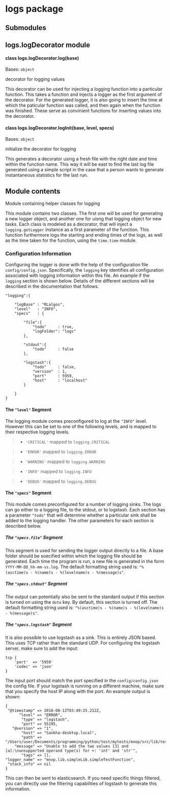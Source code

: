 # logs package

## Submodules

## logs.logDecorator module


#### class logs.logDecorator.log(base)
Bases: `object`

decorator for logging values

This decorator can be used for injecting a
logging function into a particular function.
This takes a function and injects a logger
as the first argument of the decorator. For
the generated logger, it is also going to
insert the time at which the paticular function
was called, and then again when the function was
finished. These serve as convinient functions for
inserting values into the decorator.


#### class logs.logDecorator.logInit(base, level, specs)
Bases: `object`

initialize the decorator for logging

This generates a decorator using a fresh file with the right
date and time within the function name. This way it will be
east to find the last log file generated using a simple script
in the case that a person wants to generate instantaneous
statistics for the last run.

## Module contents

Module containing helper classes for logging

This module contains two classes. The first one  will be used for
generating a new logger object, and another one for uisng that logging
object for new tasks. Each class is modeled as a decorator, that will
inject a `logging.getLogger` instance as a first parameter of the
function. This function furthermore logs the starting and ending times
of the logs, as well as the time taken for the function, using the
`time.time` module.

### Configuration Information

Configuring the logger is done with the help of the configuration file
`config/config.json`. Specifically, the `logging` key identifies all
configuration associated with logging information within this file. An
example if the `logging` section is shown below. Details of the different
sections will be described in the documentation that follows.

```
"logging":{

    "logBase" : "RLalgos",
    "level"   : "INFO",
    "specs"   : {

        "file":{
            "todo"     : true,
            "logFolder": "logs"
        },

        "stdout":{
            "todo"     : false
        },

        "logstash":{
            "todo"     : false,
            "version"  : 1,
            "port"     : 5959,
            "host"     : "localhost"
        }

    }
}
```

#### The `"level"` Segment

The logging module comes preconfigured to log at the `"INFO"` level.
However this can be set to one of the following levels, and is mapped
to their respective logging levels.

> * `'CRITICAL'` mapped to `logging.CRITICAL`

> * `'ERROR'`    mapped to `logging.ERROR`

> * `'WARNING'`  mapped to `logging.WARNING`

> * `'INFO'`     mapped to `logging.INFO`

> * `'DEBUG'`    mapped to `logging.DEBUG`

#### The `"specs"` Segment

This module comes preconfigured for a number of logging sinks. The logs can go
either to a logging file, to the stdout, or to logstash. Each section has a
parameter `"todo"` that will determine whether a particular sink shall be
added to the logging handler. The other parameters for each section is described
below.

##### The `"specs.file"` Segment

This segment is used for sending the logger output directly to a file. A base folder
should be soecified within which the logging file should be generated. Each time the
program is run, a new file is generated in the form `YYYY-MM-DD_hh-mm-ss.log`. The
default formatting string used is:
`"%(asctime)s - %(name)s - %(levelname)s - %(message)s"`.

##### The `"specs.stdout"` Segment

The output can potentially also be sent to the standard output if this section is turned
on using the `doto` key. By default, this section is turned off. The default formatting
string used is:
`"%(asctime)s - %(name)s - %(levelname)s - %(message)s"`.

##### The `"specs.logstash"` Segment

It is also possible to use logstash as a sink. This is entirely JSON based. This uses TCP
rather than the standard UDP. For configuring the logstash server, make sure to add the
input:

```
tcp {
    'port'  => '5959'
    'codec' => 'json'
}
```

The input port should match the port specified in the `config/config.json` the config file.
If your logstash is running on a different machine, make sure that you specify the host IP
along with the port. An example output is shown:

```
{
 "@timestamp" => 2018-08-12T03:49:25.212Z,
      "level" => "ERROR",
       "type" => "logstash",
       "port" => 55195,
   "@version" => "1",
       "host" => "Sankha-desktop.local",
       "path" => "/Users/user/Documents/programming/python/test/mytests/mnop/src/lib/testLib/simpleLib.py",
    "message" => "Unable to add the two values [3] and [a]:\nunsupported operand type(s) for +: 'int' and 'str'",
       "tags" => [],
"logger_name" => "mnop.lib.simpleLib.simpleTestFunction",
 "stack_info" => nil
}
```

This can then be sent to elasticsearch. If you need specific things filtered, you can
directly use the filtering capabilities of logstash to generate this information.
